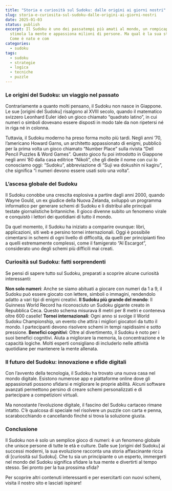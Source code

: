 ```yaml
---
title: "Storia e curiosità sul Sudoku: dalle origini ai giorni nostri"
slug: storia-e-curiosita-sul-sudoku-dalle-origini-ai-giorni-nostri
date: 2025-01-03
status: publish
excerpt: Il Sudoku è uno dei passatempi più amati al mondo, un rompicapo che
  stimola la mente e appassiona milioni di persone. Ma qual è la sua storia?
  Come è nato e com
categories:
  - sudoku
tags:
  - sudoku
  - strategie
  - logica
  - tecniche
  - puzzle
---
```


### Le origini del Sudoku: un viaggio nel passato

Contrariamente a quanto molti pensano, il Sudoku non nasce in Giappone. Le sue [origini del Sudoku] risalgono al XVIII secolo, quando il matematico svizzero Leonhard Euler ideò un gioco chiamato &#8220;quadrato latino&#8221;, in cui numeri o simboli dovevano essere disposti in modo tale da non ripetersi né in riga né in colonna.


Tuttavia, il Sudoku moderno ha preso forma molto più tardi. Negli anni &#8217;70, l&#8217;americano Howard Garns, un architetto appassionato di enigmi, pubblicò per la prima volta un gioco chiamato &#8220;Number Place&#8221; sulla rivista &#8220;Dell Pencil Puzzles &amp; Word Games&#8221;. Questo gioco fu poi introdotto in Giappone negli anni &#8217;80 dalla casa editrice &#8220;Nikoli&#8221;, che gli diede il nome con cui lo conosciamo oggi: “Sudoku”, abbreviazione di &#8220;Suji wa dokushin ni kagiru&#8221;, che significa &#8220;i numeri devono essere usati solo una volta&#8221;.





### L&#8217;ascesa globale del Sudoku

Il Sudoku conobbe una crescita esplosiva a partire dagli anni 2000, quando Wayne Gould, un ex giudice della Nuova Zelanda, sviluppò un programma informatico per generare schemi di Sudoku e li distribuì alle principali testate giornalistiche britanniche. Il gioco divenne subito un fenomeno virale e conquistò i lettori dei quotidiani di tutto il mondo.


Da quel momento, il Sudoku ha iniziato a comparire ovunque: libri, applicazioni, siti web e persino tornei internazionali. Oggi è possibile cimentarsi in schemi di ogni livello di difficoltà, da quelli per principianti fino a quelli estremamente complessi, come il famigerato “Al Escargot”, considerato uno degli schemi più difficili mai creati.





### Curiosità sul Sudoku: fatti sorprendenti

Se pensi di sapere tutto sul Sudoku, preparati a scoprire alcune curiosità interessanti:



**Non solo numeri**: Anche se siamo abituati a giocare con numeri da 1 a 9, il Sudoku può essere giocato con lettere, simboli o immagini, rendendolo adatto a vari tipi di enigmi creativi.
**Il Sudoku più grande del mondo**: Il Guinness World Record ha riconosciuto un Sudoku gigante creato in Repubblica Ceca. Questo schema misurava 8 metri per 8 metri e conteneva oltre 600 caselle!
**Tornei internazionali**: Ogni anno si svolge il World Sudoku Championship, un evento che attira i migliori giocatori da tutto il mondo. I partecipanti devono risolvere schemi in tempi rapidissimi e sotto pressione.
**Benefici cognitivi**: Oltre al divertimento, il Sudoku è noto per i suoi benefici cognitivi. Aiuta a migliorare la memoria, la concentrazione e le capacità logiche. Molti esperti consigliano di includerlo nelle attività quotidiane per mantenere la mente allenata.




### Il futuro del Sudoku: innovazione e sfide digitali

Con l&#8217;avvento della tecnologia, il Sudoku ha trovato una nuova casa nel mondo digitale. Esistono numerose app e piattaforme online dove gli appassionati possono sfidarsi e migliorare le proprie abilità. Alcuni software avanzati permettono persino di creare schemi personalizzati e di partecipare a competizioni virtuali.


Ma nonostante l&#8217;evoluzione digitale, il fascino del Sudoku cartaceo rimane intatto. C&#8217;è qualcosa di speciale nel risolvere un puzzle con carta e penna, scarabocchiando e cancellando finché si trova la soluzione giusta.





### Conclusione

Il Sudoku non è solo un semplice gioco di numeri: è un fenomeno globale che unisce persone di tutte le età e culture. Dalle sue [origini del Sudoku] ai successi moderni, la sua evoluzione racconta una storia affascinante ricca di [curiosità sul Sudoku]. Che tu sia un principiante o un esperto, immergerti nel mondo del Sudoku significa sfidare la tua mente e divertirti al tempo stesso. Sei pronto per la tua prossima sfida?


Per scoprire altri contenuti interessanti e per esercitarti con nuovi schemi, visita il nostro sito e lasciati ispirare!


